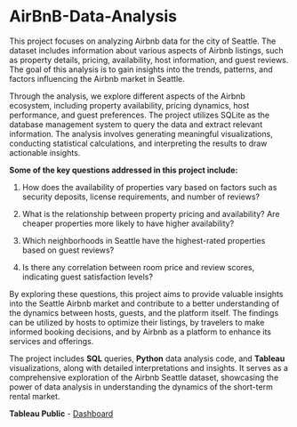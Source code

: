 # AirBnB-Data-Analysis



This project focuses on analyzing Airbnb data for the city of Seattle. The dataset includes information about various aspects of Airbnb listings, such as property details, pricing, availability, host information, and guest reviews. The goal of this analysis is to gain insights into the trends, patterns, and factors influencing the Airbnb market in Seattle.

Through the analysis, we explore different aspects of the Airbnb ecosystem, including property availability, pricing dynamics, host performance, and guest preferences. The project utilizes SQLite as the database management system to query the data and extract relevant information. The analysis involves generating meaningful visualizations, conducting statistical calculations, and interpreting the results to draw actionable insights.

**Some of the key questions addressed in this project include:**

1. How does the availability of properties vary based on factors such as security deposits, license requirements, and number of reviews?

2. What is the relationship between property pricing and availability? Are cheaper properties more likely to have higher availability?

3. Which neighborhoods in Seattle have the highest-rated properties based on guest reviews?

4. Is there any correlation between room price and review scores, indicating guest satisfaction levels?

By exploring these questions, this project aims to provide valuable insights into the Seattle Airbnb market and contribute to a better understanding of the dynamics between hosts, guests, and the platform itself. The findings can be utilized by hosts to optimize their listings, by travelers to make informed booking decisions, and by Airbnb as a platform to enhance its services and offerings.

The project includes **SQL** queries, **Python** data analysis code, and **Tableau** visualizations, along with detailed interpretations and insights. It serves as a comprehensive exploration of the Airbnb Seattle dataset, showcasing the power of data analysis in understanding the dynamics of the short-term rental market.

**Tableau Public** - [Dashboard](https://public.tableau.com/app/profile/yashadanikam/viz/AirBnBDataAnalysis_16867989144070/Dashboard1)



